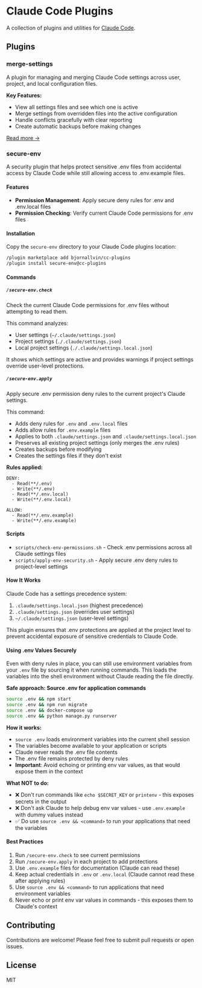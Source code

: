 # Claude Code Plugins

A collection of plugins and utilities for [Claude Code](https://claude.com/claude-code).

## Plugins

### merge-settings

A plugin for managing and merging Claude Code settings across user, project, and local configuration files.

**Key Features:**
- View all settings files and see which one is active
- Merge settings from overridden files into the active configuration
- Handle conflicts gracefully with clear reporting
- Create automatic backups before making changes

[Read more →](./merge-settings/README.md)

### secure-env

A security plugin that helps protect sensitive .env files from accidental access by Claude Code while still allowing access to .env.example files.

#### Features

- **Permission Management**: Apply secure deny rules for .env and .env.local files
- **Permission Checking**: Verify current Claude Code permissions for .env files

#### Installation

Copy the `secure-env` directory to your Claude Code plugins location:

```bash
/plugin marketplace add bjornallvin/cc-plugins
/plugin install secure-env@cc-plugins
```

#### Commands

##### `/secure-env.check`

Check the current Claude Code permissions for .env files without attempting to read them.

This command analyzes:
- User settings (`~/.claude/settings.json`)
- Project settings (`./.claude/settings.json`)
- Local project settings (`./.claude/settings.local.json`)

It shows which settings are active and provides warnings if project settings override user-level protections.

##### `/secure-env.apply`

Apply secure .env permission deny rules to the current project's Claude settings.

This command:
- Adds deny rules for `.env` and `.env.local` files
- Adds allow rules for `.env.example` files
- Applies to both `.claude/settings.json` and `.claude/settings.local.json`
- Preserves all existing project settings (only merges the .env rules)
- Creates backups before modifying
- Creates the settings files if they don't exist

**Rules applied:**
```
DENY:
  - Read(**/.env)
  - Write(**/.env)
  - Read(**/.env.local)
  - Write(**/.env.local)

ALLOW:
  - Read(**/.env.example)
  - Write(**/.env.example)
```

#### Scripts

- `scripts/check-env-permissions.sh` - Check .env permissions across all Claude settings files
- `scripts/apply-env-security.sh` - Apply secure .env deny rules to project-level settings

#### How It Works

Claude Code has a settings precedence system:
1. `.claude/settings.local.json` (highest precedence)
2. `.claude/settings.json` (overrides user settings)
3. `~/.claude/settings.json` (user-level settings)

This plugin ensures that .env protections are applied at the project level to prevent accidental exposure of sensitive credentials to Claude Code.

#### Using .env Values Securely

Even with deny rules in place, you can still use environment variables from your `.env` file by sourcing it when running commands. This loads the variables into the shell environment without Claude reading the file directly.

**Safe approach: Source .env for application commands**

```bash
source .env && npm start
source .env && npm run migrate
source .env && docker-compose up
source .env && python manage.py runserver
```

**How it works:**
- `source .env` loads environment variables into the current shell session
- The variables become available to your application or scripts
- Claude never reads the .env file contents
- The .env file remains protected by deny rules
- **Important**: Avoid echoing or printing env var values, as that would expose them in the context

**What NOT to do:**
- ❌ Don't run commands like `echo $SECRET_KEY` or `printenv` - this exposes secrets in the output
- ❌ Don't ask Claude to help debug env var values - use `.env.example` with dummy values instead
- ✅ Do use `source .env && <command>` to run your applications that need the variables

#### Best Practices

1. Run `/secure-env.check` to see current permissions
2. Run `/secure-env.apply` in each project to add protections
3. Use `.env.example` files for documentation (Claude can read these)
4. Keep actual credentials in `.env` or `.env.local` (Claude cannot read these after applying rules)
5. Use `source .env && <command>` to run applications that need environment variables
6. Never echo or print env var values in commands - this exposes them to Claude's context

## Contributing

Contributions are welcome! Please feel free to submit pull requests or open issues.

## License

MIT
